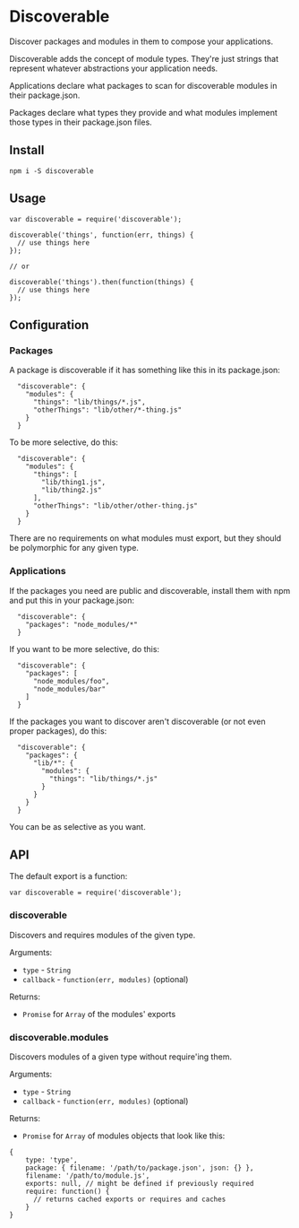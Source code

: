 # Discoverable

Discover packages and modules in them to compose your applications.

Discoverable adds the concept of module types. They're just strings that
represent whatever abstractions your application needs.

Applications declare what packages to scan for discoverable modules
in their package.json.

Packages declare what types they provide and what modules implement
those types in their package.json files.

## Install

```
npm i -S discoverable
```

## Usage

```
var discoverable = require('discoverable');

discoverable('things', function(err, things) {
  // use things here
});

// or

discoverable('things').then(function(things) {
  // use things here
});
```

## Configuration

### Packages

A package is discoverable if it has something like this in its package.json:

```
  "discoverable": {
    "modules": {
      "things": "lib/things/*.js",
      "otherThings": "lib/other/*-thing.js"
    }
  }
```

To be more selective, do this:

```
  "discoverable": {
    "modules": {
      "things": [
        "lib/thing1.js",
        "lib/thing2.js"
      ],
      "otherThings": "lib/other/other-thing.js"
    }
  }
```

There are no requirements on what modules must export, but they should be
polymorphic for any given type.

### Applications

If the packages you need are public and discoverable, install them with npm
and put this in your package.json:

```
  "discoverable": {
    "packages": "node_modules/*"
  }
```

If you want to be more selective, do this:

```
  "discoverable": {
    "packages": [
      "node_modules/foo",
      "node_modules/bar"
    ]
  }
```

If the packages you want to discover aren't discoverable (or not even
proper packages), do this:

```
  "discoverable": {
    "packages": {
      "lib/*": {
        "modules": {
          "things": "lib/things/*.js"
        }
      }
    }
  }
```

You can be as selective as you want.

## API

The default export is a function:

```
var discoverable = require('discoverable');
```

### discoverable

Discovers and requires modules of the given type.

Arguments:

- `type` - `String`
- `callback` - `function(err, modules)` (optional)

Returns:

- `Promise` for `Array` of the modules' exports

### discoverable.modules

Discovers modules of a given type without require'ing them.

Arguments:

- `type` - `String`
- `callback` - `function(err, modules)` (optional)

Returns:

- `Promise` for `Array` of modules objects that look like this:

```
{
    type: 'type',
    package: { filename: '/path/to/package.json', json: {} },
    filename: '/path/to/module.js',
    exports: null, // might be defined if previously required
    require: function() {
      // returns cached exports or requires and caches
    }
}
```
